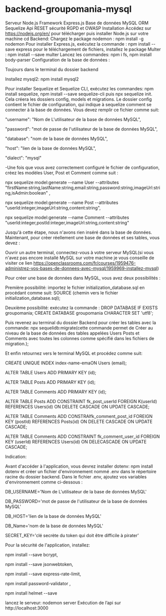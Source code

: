 # backend-groupomania-mysql
Serveur Node.js
Framework Express.js
Base de données MySQL
ORM Sequelize
Api RESET
sécurité RGPD et OWASP
Installation
Accédez sur https://nodejs.org/en/ pour télécharger puis installer Node.js sur votre machine
cd Backend:
Chargez le package nodemon : npm install -g nodemon
Pour installer Express.js, exécutez la commande : npm install --save express
pour le téléchargement de fichiers, installez le package Multer : npm install --save multer
Lancez les commandes: npm i fs, npm install body-parser
Configuration de la base de données :

Toujours dans le terminal du dossier backend

Installez mysql2: npm install mysql2

Pour installer Sequelize et Sequelize CLI, exécutez les commandes: npm install sequelize, npm install --save sequelize-cli puis npx sequelize init. Cela créera les dossiers config, models et migrations. Le dossier config contient le fichier de configuration, qui indique à sequelize comment se connecter à la base de données. Vous devez remplir ce fichier comme suit:

"username": "Nom de L'utilisateur de la base de données MySQL",

"password": "mot de passe de l'utilisateur de la base de données MySQL",

"database": "nom de la base de données MySQL",

"host": "lien de la base de données MySQL",

"dialect": "mysql"

-Une fois que vous avez correctement configuré le fichier de configuration, créez les modèles User, Post et Comment comme suit :

npx sequelize model:generate --name User --attributes "firstName:string,lastName:string,email:string,password:string,imageUrl:string,isAdmin:boolean" ,

npx sequelize model:generate --name Post --attributes "userId:integer,imageUrl:string,content:string",

npx sequelize model:generate --name Comment --attributes "userId:integer,postId:integer,imageUrl:string,content:string"

Jusqu'à cette étape, nous n'avons rien inséré dans la base de données. Maintenant, pour créer réellement une base de données et ses tables, vous devez :

Ouvrir un autre terminal, connectez-vous à votre serveur MySQL(si vous n'avez pas encore installé MySQL sur votre machine je vous conseille de visiter ce lien https://openclassrooms.com/fr/courses/1959476-administrez-vos-bases-de-donnees-avec-mysql/1959969-installez-mysql)

Pour créer une base de données dans MySQL, vous avez deux possibilités :

Première possibilité: importez le fichier initialization_database.sql en procédant comme suit: SOURCE (chemin vers le fichier initialization_database.sql);

Deuxième possibilité: exécutez la commande : DROP DATABASE IF EXISTS groupomania; CREATE DATABASE groupomania CHARACTER SET 'utf8';

Puis revenez au terminal du dossier Backend pour créer les tables avec la commande: npx sequelidb:migrate(cette commande permet de Créer au niveau de la base de données des tables appelées Users Posts et Comments avec toutes les colonnes comme spécifié dans les fichiers de migration.);

Et enfin retournez vers le terminal MySQL et procédez comme suit:

CREATE UNIQUE INDEX index-name-emaON Users (email);

ALTER TABLE Users ADD PRIMARY KEY (id);

ALTER TABLE Posts ADD PRIMARY KEY (id);

ALTER TABLE Comments ADD PRIMARY KEY (id);

ALTER TABLE Posts ADD CONSTRAINT fk_post_userId FOREIGN K(userId) REFERENCES Users(id) ON DELETE CASCADE ON UPDATE CASCADE;

ALTER TABLE Comments ADD CONSTRAIfk_comment_post_id FOREIGN KEY (postId) REFERENCES Posts(id) ON DELETE CASCADE ON UPDATE CASCADE;

ALTER TABLE Comments ADD CONSTRAINT fk_comment_user_id FOREIGN KEY (userId) REFERENCES Users(id) ON DELECASCADE ON UPDATE CASCADE;

Indication:

Avant d'accéder à l'application, vous devrez installer dotenv: npm install dotenv et créer un fichier d'environnement nommé .env dans le répertoire racine du dossier backend. Dans le fichier .env, ajoutez vos variables d'environnement comme ci-dessous :

DB_USERNAME='Nom de L'utilisateur de la base de données MySQL'

DB_PASSWORD='mot de passe de l'utilisateur de la base de données MySQL'

DB_HOST='lien de la base de données MySQL'

DB_Name='nom de la base de données MySQL'

SECRET_KEY='clé secrète du token qui doit être difficile à pirater'

Pour la sécurité de l'application, installez:

npm install --save bcrypt,

npm install --save jsonwebtoken,

npm install --save express-rate-limit,

npm install password-validator ,

npm install helmet --save

lancez le serveur: nodemon server
Exécution de l’api sur http://localhost:3000
